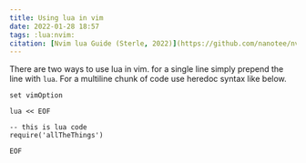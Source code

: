 ```yaml
---
title: Using lua in vim
date: 2022-01-28 18:57
tags: :lua:nvim:
citation: [Nvim lua Guide (Sterle, 2022)](https://github.com/nanotee/nvim-lua-guide/) 
---
```

There are two ways to use lua in vim. for a single line simply prepend the line with `lua`. For a multiline chunk of code use heredoc syntax like below.

```vim
set vimOption

lua << EOF

-- this is lua code
require('allTheThings')

EOF
```


